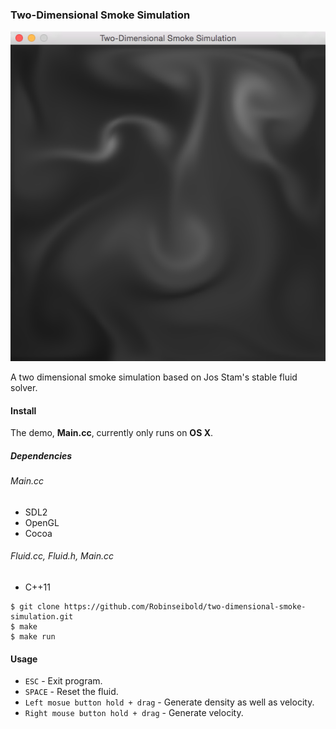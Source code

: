 ### Two-Dimensional Smoke Simulation
![smoke](https://raw.githubusercontent.com/Robinseibold/two-dimensional-smoke-simulation/master/images/smoke.png)

A two dimensional smoke simulation based on Jos Stam's stable fluid solver.

#### Install
The demo, **Main.cc**, currently only runs on **OS X**.
##### Dependencies
###### Main.cc
* SDL2
* OpenGL
* Cocoa

###### Fluid.cc, Fluid.h, Main.cc
* C++11

```
$ git clone https://github.com/Robinseibold/two-dimensional-smoke-simulation.git
$ make
$ make run
```
#### Usage
*  `ESC` - Exit program.
*  `SPACE` - Reset the fluid.
*  `Left mosue button hold + drag` - Generate density as well as velocity.
*  `Right mouse button hold + drag` - Generate velocity.
